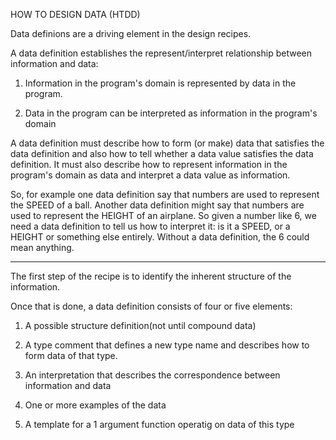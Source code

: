 HOW TO DESIGN DATA (HTDD)

Data definions are a driving element in the design recipes.

A data definition establishes the represent/interpret relationship between information and data:

1. Information in the program's domain is represented by data in the program.

2. Data in the program can be interpreted as information in the program's domain

A data definition must describe how to form (or make) data that satisfies the data definition and also how to tell whether a data value satisfies the data definition. It must also describe how to represent information in the program's domain as data and interpret a data value as information.

So, for example one data definition say that numbers are used to represent the SPEED of a ball. Another data definition might say that numbers are used to represent the HEIGHT of an airplane. So given a number like 6, we need a data definition to tell us how to interpret it: is it a SPEED, or a HEIGHT or something else entirely. Without a data definition, the 6 could mean anything.

---

The first step of the recipe is to identify the inherent structure of the information.

Once that is done, a data definition consists of four or five elements:

1. A possible structure definition(not until compound data)

2. A type comment that defines a new type name and describes how to form data of that type.

3. An interpretation that describes the correspondence between information and data

4. One or more examples of the data

5. A template for a 1 argument function operatig on data of this type
